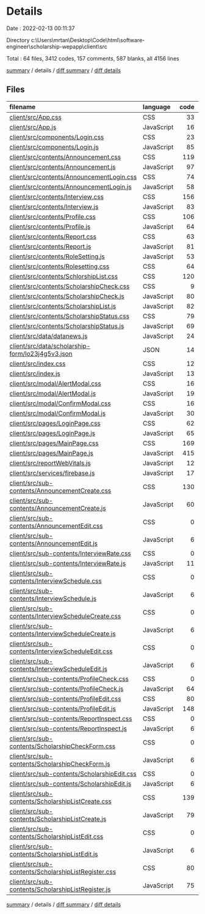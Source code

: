 # Details

Date : 2022-02-13 00:11:37

Directory c:\Users\mrtan\Desktop\Code\html\software-engineer\scholarship-wepapp\client\src

Total : 64 files,  3412 codes, 157 comments, 587 blanks, all 4156 lines

[summary](results.md) / details / [diff summary](diff.md) / [diff details](diff-details.md)

## Files
| filename | language | code | comment | blank | total |
| :--- | :--- | ---: | ---: | ---: | ---: |
| [client/src/App.css](/client/src/App.css) | CSS | 33 | 0 | 6 | 39 |
| [client/src/App.js](/client/src/App.js) | JavaScript | 16 | 0 | 5 | 21 |
| [client/src/components/Login.css](/client/src/components/Login.css) | CSS | 23 | 28 | 5 | 56 |
| [client/src/components/Login.js](/client/src/components/Login.js) | JavaScript | 85 | 2 | 15 | 102 |
| [client/src/contents/Announcement.css](/client/src/contents/Announcement.css) | CSS | 119 | 8 | 21 | 148 |
| [client/src/contents/Announcement.js](/client/src/contents/Announcement.js) | JavaScript | 97 | 5 | 30 | 132 |
| [client/src/contents/AnnouncementLogin.css](/client/src/contents/AnnouncementLogin.css) | CSS | 74 | 6 | 7 | 87 |
| [client/src/contents/AnnouncementLogin.js](/client/src/contents/AnnouncementLogin.js) | JavaScript | 58 | 0 | 13 | 71 |
| [client/src/contents/Interview.css](/client/src/contents/Interview.css) | CSS | 156 | 3 | 22 | 181 |
| [client/src/contents/Interview.js](/client/src/contents/Interview.js) | JavaScript | 83 | 0 | 20 | 103 |
| [client/src/contents/Profile.css](/client/src/contents/Profile.css) | CSS | 106 | 28 | 17 | 151 |
| [client/src/contents/Profile.js](/client/src/contents/Profile.js) | JavaScript | 64 | 0 | 9 | 73 |
| [client/src/contents/Report.css](/client/src/contents/Report.css) | CSS | 63 | 2 | 7 | 72 |
| [client/src/contents/Report.js](/client/src/contents/Report.js) | JavaScript | 81 | 0 | 16 | 97 |
| [client/src/contents/RoleSetting.js](/client/src/contents/RoleSetting.js) | JavaScript | 53 | 0 | 6 | 59 |
| [client/src/contents/Rolesetting.css](/client/src/contents/Rolesetting.css) | CSS | 64 | 0 | 4 | 68 |
| [client/src/contents/SchlorshipList.css](/client/src/contents/SchlorshipList.css) | CSS | 120 | 1 | 13 | 134 |
| [client/src/contents/ScholarshipCheck.css](/client/src/contents/ScholarshipCheck.css) | CSS | 9 | 0 | 0 | 9 |
| [client/src/contents/ScholarshipCheck.js](/client/src/contents/ScholarshipCheck.js) | JavaScript | 80 | 0 | 20 | 100 |
| [client/src/contents/ScholarshipList.js](/client/src/contents/ScholarshipList.js) | JavaScript | 82 | 0 | 17 | 99 |
| [client/src/contents/ScholarshipStatus.css](/client/src/contents/ScholarshipStatus.css) | CSS | 79 | 0 | 4 | 83 |
| [client/src/contents/ScholarshipStatus.js](/client/src/contents/ScholarshipStatus.js) | JavaScript | 69 | 0 | 12 | 81 |
| [client/src/data/datanews.js](/client/src/data/datanews.js) | JavaScript | 24 | 0 | 3 | 27 |
| [client/src/data/scholarship-form/lo23j4g5v3.json](/client/src/data/scholarship-form/lo23j4g5v3.json) | JSON | 14 | 0 | 1 | 15 |
| [client/src/index.css](/client/src/index.css) | CSS | 12 | 0 | 2 | 14 |
| [client/src/index.js](/client/src/index.js) | JavaScript | 13 | 3 | 6 | 22 |
| [client/src/modal/AlertModal.css](/client/src/modal/AlertModal.css) | CSS | 16 | 0 | 1 | 17 |
| [client/src/modal/AlertModal.js](/client/src/modal/AlertModal.js) | JavaScript | 19 | 0 | 4 | 23 |
| [client/src/modal/ConfirmModal.css](/client/src/modal/ConfirmModal.css) | CSS | 16 | 0 | 0 | 16 |
| [client/src/modal/ConfirmModal.js](/client/src/modal/ConfirmModal.js) | JavaScript | 30 | 1 | 7 | 38 |
| [client/src/pages/LoginPage.css](/client/src/pages/LoginPage.css) | CSS | 62 | 5 | 1 | 68 |
| [client/src/pages/LoginPage.js](/client/src/pages/LoginPage.js) | JavaScript | 65 | 1 | 18 | 84 |
| [client/src/pages/MainPage.css](/client/src/pages/MainPage.css) | CSS | 169 | 8 | 13 | 190 |
| [client/src/pages/MainPage.js](/client/src/pages/MainPage.js) | JavaScript | 415 | 20 | 40 | 475 |
| [client/src/reportWebVitals.js](/client/src/reportWebVitals.js) | JavaScript | 12 | 0 | 2 | 14 |
| [client/src/services/firebase.js](/client/src/services/firebase.js) | JavaScript | 17 | 4 | 7 | 28 |
| [client/src/sub-contents/AnnouncementCreate.css](/client/src/sub-contents/AnnouncementCreate.css) | CSS | 130 | 9 | 34 | 173 |
| [client/src/sub-contents/AnnouncementCreate.js](/client/src/sub-contents/AnnouncementCreate.js) | JavaScript | 60 | 5 | 21 | 86 |
| [client/src/sub-contents/AnnouncementEdit.css](/client/src/sub-contents/AnnouncementEdit.css) | CSS | 0 | 0 | 1 | 1 |
| [client/src/sub-contents/AnnouncementEdit.js](/client/src/sub-contents/AnnouncementEdit.js) | JavaScript | 6 | 0 | 4 | 10 |
| [client/src/sub-contents/InterviewRate.css](/client/src/sub-contents/InterviewRate.css) | CSS | 0 | 0 | 1 | 1 |
| [client/src/sub-contents/InterviewRate.js](/client/src/sub-contents/InterviewRate.js) | JavaScript | 11 | 0 | 3 | 14 |
| [client/src/sub-contents/InterviewSchedule.css](/client/src/sub-contents/InterviewSchedule.css) | CSS | 0 | 0 | 1 | 1 |
| [client/src/sub-contents/InterviewSchedule.js](/client/src/sub-contents/InterviewSchedule.js) | JavaScript | 6 | 0 | 3 | 9 |
| [client/src/sub-contents/InterviewScheduleCreate.css](/client/src/sub-contents/InterviewScheduleCreate.css) | CSS | 0 | 0 | 1 | 1 |
| [client/src/sub-contents/InterviewScheduleCreate.js](/client/src/sub-contents/InterviewScheduleCreate.js) | JavaScript | 6 | 0 | 4 | 10 |
| [client/src/sub-contents/InterviewScheduleEdit.css](/client/src/sub-contents/InterviewScheduleEdit.css) | CSS | 0 | 0 | 1 | 1 |
| [client/src/sub-contents/InterviewScheduleEdit.js](/client/src/sub-contents/InterviewScheduleEdit.js) | JavaScript | 6 | 0 | 4 | 10 |
| [client/src/sub-contents/ProfileCheck.css](/client/src/sub-contents/ProfileCheck.css) | CSS | 0 | 0 | 1 | 1 |
| [client/src/sub-contents/ProfileCheck.js](/client/src/sub-contents/ProfileCheck.js) | JavaScript | 64 | 0 | 10 | 74 |
| [client/src/sub-contents/ProfileEdit.css](/client/src/sub-contents/ProfileEdit.css) | CSS | 80 | 2 | 13 | 95 |
| [client/src/sub-contents/ProfileEdit.js](/client/src/sub-contents/ProfileEdit.js) | JavaScript | 148 | 0 | 12 | 160 |
| [client/src/sub-contents/ReportInspect.css](/client/src/sub-contents/ReportInspect.css) | CSS | 0 | 0 | 1 | 1 |
| [client/src/sub-contents/ReportInspect.js](/client/src/sub-contents/ReportInspect.js) | JavaScript | 6 | 0 | 4 | 10 |
| [client/src/sub-contents/ScholarshipCheckForm.css](/client/src/sub-contents/ScholarshipCheckForm.css) | CSS | 0 | 0 | 1 | 1 |
| [client/src/sub-contents/ScholarshipCheckForm.js](/client/src/sub-contents/ScholarshipCheckForm.js) | JavaScript | 6 | 0 | 3 | 9 |
| [client/src/sub-contents/ScholarshipEdit.css](/client/src/sub-contents/ScholarshipEdit.css) | CSS | 0 | 0 | 1 | 1 |
| [client/src/sub-contents/ScholarshipEdit.js](/client/src/sub-contents/ScholarshipEdit.js) | JavaScript | 6 | 0 | 4 | 10 |
| [client/src/sub-contents/ScholarshipListCreate.css](/client/src/sub-contents/ScholarshipListCreate.css) | CSS | 139 | 9 | 35 | 183 |
| [client/src/sub-contents/ScholarshipListCreate.js](/client/src/sub-contents/ScholarshipListCreate.js) | JavaScript | 79 | 5 | 29 | 113 |
| [client/src/sub-contents/ScholarshipListEdit.css](/client/src/sub-contents/ScholarshipListEdit.css) | CSS | 0 | 0 | 1 | 1 |
| [client/src/sub-contents/ScholarshipListEdit.js](/client/src/sub-contents/ScholarshipListEdit.js) | JavaScript | 6 | 0 | 4 | 10 |
| [client/src/sub-contents/ScholarshipListRegister.css](/client/src/sub-contents/ScholarshipListRegister.css) | CSS | 80 | 2 | 6 | 88 |
| [client/src/sub-contents/ScholarshipListRegister.js](/client/src/sub-contents/ScholarshipListRegister.js) | JavaScript | 75 | 0 | 10 | 85 |

[summary](results.md) / details / [diff summary](diff.md) / [diff details](diff-details.md)